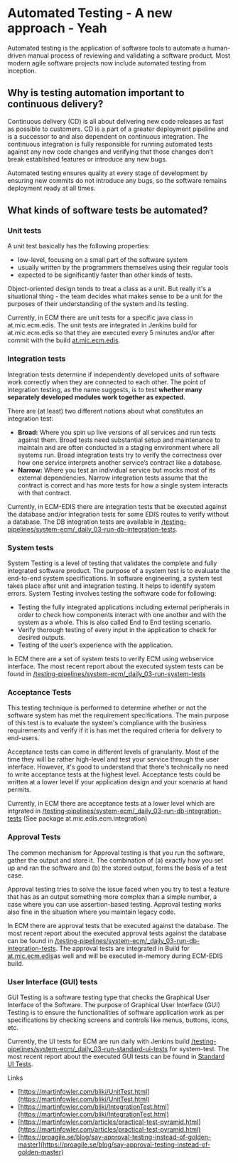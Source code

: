 # Automated Testing - A new approach - Yeah

Automated testing is the application of software tools to automate a human-driven manual process of reviewing and validating a software product. Most modern agile software projects now include automated testing from inception.

## Why is testing automation important to continuous delivery? <a href="#why-is-testing-automation-important-to-continuous-delivery" id="why-is-testing-automation-important-to-continuous-delivery"></a>

Continuous delivery (CD) is all about delivering new code releases as fast as possible to customers. CD is a part of a greater deployment pipeline and is a successor to and also dependent on continuous integration. The continuous integration is fully responsible for running automated tests against any new code changes and verifying that those changes don’t break established features or introduce any new bugs.

Automated testing ensures quality at every stage of development by ensuring new commits do not introduce any bugs, so the software remains deployment ready at all times.

## What kinds of software tests be automated? <a href="#what-kinds-of-software-tests-be-automated" id="what-kinds-of-software-tests-be-automated"></a>

### Unit tests <a href="#unit-tests" id="unit-tests"></a>

A unit test basically has the following properties:&#x20;

* low-level, focusing on a small part of the software system
* usually written by the programmers themselves using their regular tools&#x20;
* expected to be significantly faster than other kinds of tests.

Object-oriented design tends to treat a class as a unit. But really it's a situational thing - the team decides what makes sense to be a unit for the purposes of their understanding of the system and its testing.&#x20;

Currently, in ECM there are unit tests for a specific java class in at.mic.ecm.edis. The unit tests are integrated in Jenkins build for at.mic.ecm.edis so that they are executed every 5 minutes and/or after commit with the build  [at.mic.ecm.edis](https://jenkins-miccust.msappproxy.net/view/Java%20Multibranch%20Builds/view/1\_Libraries/job/gradle-lib-multibranch-at.mic.ecm.edis/job/trunk/)​​​​​​​.

### Integration tests <a href="#integration-tests" id="integration-tests"></a>

Integration tests determine if independently developed units of software work correctly when they are connected to each other. The point of integration testing, as the name suggests, is to test **whether many separately developed modules work together as expected.**

There are (at least) two different notions about what constitutes an integration test:

* **Broad:** Where you spin up live versions of all services and run tests against them. Broad tests need substantial setup and maintenance to maintain and are often conducted in a staging environment where all systems run. Broad integration tests try to verify the correctness over how one service interprets another service’s contract like a database.&#x20;
* **Narrow:** Where you test an individual service but mocks most of its external dependencies. Narrow integration tests assume that the contract is correct and has more tests for how a single system interacts with that contract.

Currently, in ECM-EDIS there are integration tests that be executed against the database and/or integration tests for some EDIS routes to verify without a database. The DB integration tests are available in [/testing-pipelines/system-ecm/\_daily\_03-run-db-integration-tests](https://jenkins-miccust.msappproxy.net/view/Deliveries%20Pipelines/job/deliveries-pipelines/job/testing-pipelines/job/system-ecm/job/\_daily\_03-run-db-integration-tests/).

### System tests <a href="#system-tests" id="system-tests"></a>

System Testing is a level of testing that validates the complete and fully integrated software product. The purpose of a system test is to evaluate the end-to-end system specifications. In software engineering, a system test takes place after unit and integration testing. It helps to identify system errors. System Testing involves testing the software code for following:

* Testing the fully integrated applications including external peripherals in order to check how components interact with one another and with the system as a whole. This is also called End to End testing scenario.
* Verify thorough testing of every input in the application to check for desired outputs.
* Testing of the user’s experience with the application.&#x20;

In ECM there are a set of system tests to verify ECM using webservice interface. The most recent report about the executed system tests can be found in [/testing-pipelines/system-ecm/\_daily\_03-run-system-tests](https://jenkins-miccust.msappproxy.net/view/Deliveries%20Pipelines/job/deliveries-pipelines/job/testing-pipelines/job/system-ecm/job/\_daily\_03-run-system-tests/)

### Acceptance Tests <a href="#acceptance-tests" id="acceptance-tests"></a>

This testing technique is performed to determine whether or not the software system has met the requirement specifications. The main purpose of this test is to evaluate the system's compliance with the business requirements and verify if it is has met the required criteria for delivery to end-users.

Acceptance tests can come in different levels of granularity. Most of the time they will be rather high-level and test your service through the user interface. However, it's good to understand that there's technically no need to write acceptance tests at the highest level. Acceptance tests could be written at a lower level If your application design and your scenario at hand permits.

Currently, in ECM there are acceptance tests at a lower level which are intgrated in [/testing-pipelines/system-ecm/\_daily\_03-run-db-integration-tests](https://jenkins-miccust.msappproxy.net/view/Deliveries%20Pipelines/job/deliveries-pipelines/job/testing-pipelines/job/system-ecm/job/\_daily\_03-run-db-integration-tests/) (See package at.mic.edis.ecm.integration)

### Approval Tests <a href="#approval-tests" id="approval-tests"></a>

The common mechanism for Approval testing is that you run the software, gather the output and store it. The combination of (a) exactly how you set up and ran the software and (b) the stored output, forms the basis of a test case.&#x20;

Approval testing tries to solve the issue faced when you try to test a feature that has as an output something more complex than a simple number, a case where you can use assertion-based testing. Approval testing works also fine in the situation where you maintain legacy code.

In ECM there are approval tests that be executed against the database. The most recent report about the executed approval tests against the database can be found in [/testing-pipelines/system-ecm/\_daily\_03-run-db-integration-tests](https://jenkins-miccust.msappproxy.net/view/Deliveries%20Pipelines/job/deliveries-pipelines/job/testing-pipelines/job/system-ecm/job/\_daily\_03-run-db-integration-tests/).  The approval tests are integrated in Build for [at.mic.ecm.edis](https://jenkins-miccust.msappproxy.net/view/Java%20Multibranch%20Builds/view/1\_Libraries/job/gradle-lib-multibranch-at.mic.ecm.edis/job/trunk/)​​​​​​​ as well and will be executed in-memory during ECM-EDIS build.

### User Interface (GUI) tests <a href="#user-interface-gui-tests" id="user-interface-gui-tests"></a>

GUI Testing is a software testing type that checks the Graphical User Interface of the Software. The purpose of Graphical User Interface (GUI) Testing is to ensure the functionalities of software application work as per specifications by checking screens and controls like menus, buttons, icons, etc.

Currently, the UI tests for ECM are run daily with Jenkins build [/testing-pipelines/system-ecm/\_daily\_03-run-standard-ui-tests](https://jenkins-miccust.msappproxy.net/view/Deliveries%20Pipelines/job/deliveries-pipelines/job/testing-pipelines/job/system-ecm/) for system-test. The most recent report about the executed GUI tests can be found in [Standard UI Tests](https://jenkins-miccust.msappproxy.net/view/Deliveries%20Pipelines/job/deliveries-pipelines/job/testing-pipelines/job/system-ecm/job/\_daily\_03-run-standard-ui-tests/Allure\_20Report/).

Links

* [https://martinfowler.com/bliki/UnitTest.html](https://martinfowler.com/bliki/UnitTest.html)
* [https://martinfowler.com/bliki/IntegrationTest.html](https://martinfowler.com/bliki/IntegrationTest.html)
* [https://martinfowler.com/articles/practical-test-pyramid.html](https://martinfowler.com/articles/practical-test-pyramid.html)
* [https://proagile.se/blog/say-approval-testing-instead-of-golden-master](https://proagile.se/blog/say-approval-testing-instead-of-golden-master)
